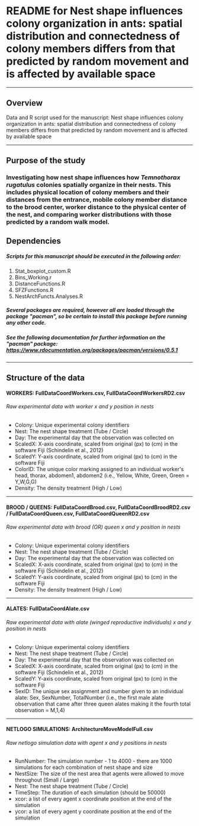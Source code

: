# README for Nest shape influences colony organization in ants: spatial distribution and connectedness of colony members differs from that predicted by random movement and is affected by available space

***

## Overview
Data and R script used for the manuscript: Nest shape influences colony organization in ants: spatial distribution and connectedness of colony members differs from that predicted by random movement and is affected by available space

***

## Purpose of the study
### Investigating how nest shape influences how _Temnothorax rugatulus_ colonies spatially organize in their nests. This includes physical location of colony members and their distances from the entrance, mobile colony member distance to the brood center, worker distance to the physical center of the nest, and comparing worker distributions with those predicted by a random walk model. 

## Dependencies 
##### Scripts for this manuscript should be executed in the following order: 
1. Stat_boxplot_custom.R
2. Bins_Working.r
3. DistanceFunctions.R
4. SFZFunctions.R
5. NestArchFuncts.Analyses.R
##### Several packages are required, however all are loaded through the package "pacman", so be certain to install this package before running any other code.
##### See the following documentation for further information on the "pacman" package: https://www.rdocumentation.org/packages/pacman/versions/0.5.1 

***

## Structure of the data
#### WORKERS: FullDataCoordWorkers.csv, FullDataCoordWorkersRD2.csv
###### Raw experimental data with worker x and y position in nests
* Colony: Unique experimental colony identifiers
* Nest: The nest shape treatment (Tube / Circle)
* Day: The experimental day that the observation was collected on
* ScaledX: X-axis coordinate, scaled from original (px) to (cm) in the software Fiji (Schindelin et al., 2012)
* ScaledY: Y-axis coordinate, scaled from original (px) to (cm) in the software Fiji 
* ColorID: The unique color marking assigned to an individual worker's head, thorax, abdomen1, abdomen2 (i.e., Yellow, White, Green, Green = Y,W,G,G) 
* Density: The density treatment (High / Low) 

***

#### BROOD / QUEENS: FullDataCoordBrood.csv, FullDataCoordBroodRD2.csv / FullDataCoordQueen.csv, FullDataCoordQueenRD2.csv
###### Raw experimental data with brood (OR) queen x and y position in nests
* Colony: Unique experimental colony identifiers
* Nest: The nest shape treatment (Tube / Circle)
* Day: The experimental day that the observation was collected on
* ScaledX: X-axis coordinate, scaled from original (px) to (cm) in the software Fiji (Schindelin et al., 2012)
* ScaledY: Y-axis coordinate, scaled from original (px) to (cm) in the software Fiji 
* Density: The density treatment (High / Low) 

***

#### ALATES: FullDataCoordAlate.csv
###### Raw experimental data with alate (winged reproductive individuals) x and y position in nests
* Colony: Unique experimental colony identifiers
* Nest: The nest shape treatment (Tube / Circle)
* Day: The experimental day that the observation was collected on
* ScaledX: X-axis coordinate, scaled from original (px) to (cm) in the software Fiji (Schindelin et al., 2012)
* ScaledY: Y-axis coordinate, scaled from original (px) to (cm) in the software Fiji 
* SexID: The unique sex assignment and number given to an individual alate: Sex, SexNumber, TotalNumber (i.e., the first male alate observation that came after three queen alates making it the fourth total observation = M,1,4) 

***

#### NETLOGO SIMULATIONS: ArchitectureMoveModelFull.csv
###### Raw netlogo simulation data with agent x and y positions in nests
* RunNumber: The simulation number - 1 to 4000 - there are 1000 simulations for each combination of nest shape and size
* NestSize: The size of the nest area that agents were allowed to move throughout (Small / Large)
* Nest: The nest shape treatment (Tube / Circle)
* TimeStep: The duration of each simulation (should be 50000)
* xcor: a list of every agent x coordinate position at the end of the simulation
* ycor: a list of every agent y coordinate position at the end of the simulation
